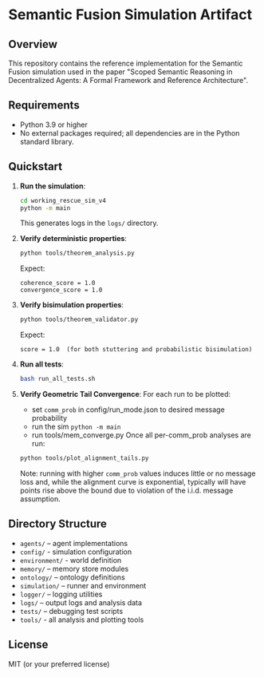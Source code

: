 
# Semantic Fusion Simulation Artifact

## Overview
This repository contains the reference implementation for the Semantic Fusion simulation 
used in the paper "Scoped Semantic Reasoning in Decentralized Agents: A Formal Framework and Reference Architecture".

## Requirements
- Python 3.9 or higher
- No external packages required; all dependencies are in the Python standard library.

## Quickstart
1. **Run the simulation**:  
   ```bash
   cd working_rescue_sim_v4
   python -m main
   ```
   This generates logs in the `logs/` directory.

2. **Verify deterministic properties**:  
   ```bash
   python tools/theorem_analysis.py
   ```
   Expect:
   ```
   coherence_score = 1.0
   convergence_score = 1.0
   ```

3. **Verify bisimulation properties**:  
   ```bash
   python tools/theorem_validator.py
   ```
   Expect:
   ```
   score = 1.0  (for both stuttering and probabilistic bisimulation)
   ```

4. **Run all tests**:  
   ```bash
   bash run_all_tests.sh
   ```

5. **Verify Geometric Tail Convergence**:
   For each run to be plotted:
   - set ```comm_prob``` in config/run_mode.json to desired message probability
   - run the sim ```python -m main```
   - run tools/mem_converge.py
   Once all per-comm_prob analyses are run:
   ```bash
   python tools/plot_alignment_tails.py
   ```
   Note: running with higher ```comm_prob``` values induces little or no  message loss and, while the alignment curve is exponential, typically will have points rise above the bound due to violation of the i.i.d. message assumption.

## Directory Structure
- `agents/` – agent implementations 
- `config/` - simulation configuration
- `environment/` - world definition 
- `memory/` – memory store modules  
- `ontology/` – ontology definitions  
- `simulation/` – runner and environment  
- `logger/` – logging utilities  
- `logs/` – output logs and analysis data  
- `tests/` – debugging test scripts
- `tools/` - all analysis and plotting tools   

## License
MIT (or your preferred license)
